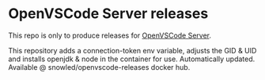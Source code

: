 # OpenVSCode Server releases

This repo is only to produce releases for [OpenVSCode Server](https://github.com/gitpod-io/openvscode-server).

This repository adds a connection-token env variable, adjusts the GID & UID and installs openjdk & node in the container for use. Automatically updated. Available @ snowled/openvscode-releases docker hub.
